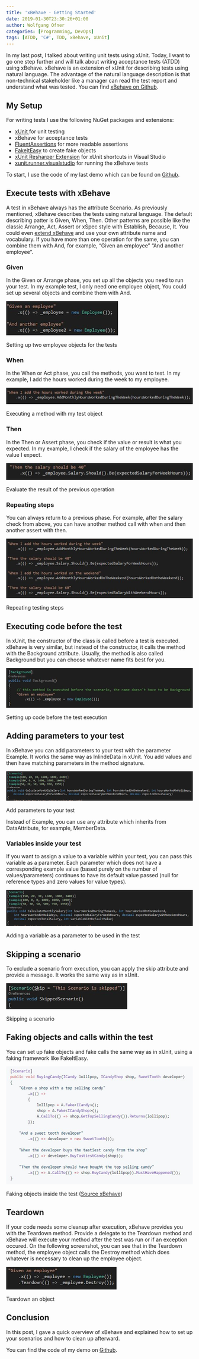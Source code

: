 ```yaml
---
title: 'xBehave - Getting Started'
date: 2019-01-30T23:30:26+01:00
author: Wolfgang Ofner
categories: [Programming, DevOps]
tags: [ATDD, 'C#', TDD, xBehave, xUnit]
---
```

In my last post, I talked about writing unit tests using xUnit. Today, I want to go one step further and will talk about writing acceptance tests (ATDD) using xBehave. xBehave is an extension of xUnit for describing tests using natural language. The advantage of the natural language description is that non-technical stakeholder like a manager can read the test report and understand what was tested. You can find <a href="http://xbehave.github.io/" target="_blank" rel="noopener">xBehave on Github</a>.

## My Setup

For writing tests I use the following NuGet packages and extensions:

  * <a href="https://xunit.github.io/" target="_blank" rel="noopener">xUnit </a>for unit testing
  * xBehave for acceptance tests
  * <a href="https://fluentassertions.com/" target="_blank" rel="noopener">FluentAssertions</a> for more readable assertions
  * <a href="https://fakeiteasy.github.io/" target="_blank" rel="noopener">FakeItEasy</a> to create fake objects
  * <a href="https://resharper-plugins.jetbrains.com/packages/xunitcontrib/" target="_blank" rel="noopener">xUnit Resharper Extension</a> for xUnit shortcuts in Visual Studio
  * <a href="https://www.nuget.org/packages/xunit.runner.visualstudio" target="_blank" rel="noopener">xunit.runner.visualstudio</a> for running the xBehave tests

To start, I use the code of my last demo which can be found on <a href="https://github.com/WolfgangOfner/xUnit-Getting-Started" target="_blank" rel="noopener">Github</a>.

## Execute tests with xBehave

A test in xBehave always has the attribute Scenario. As previously mentioned, xBehave describes the tests using natural language. The default describing patter is Given, When, Then. Other patterns are possible like the classic Arrange, Act, Assert or xSpec style with Establish, Because, It. You could even <a href="https://github.com/xbehave/xbehave.net/wiki/Extending-xBehave.net" target="_blank" rel="noopener">extend xBehave</a> and use your own attribute name and vocabulary. If you have more than one operation for the same, you can combine them with And, for example, &#8220;Given an employee&#8221; &#8220;And another employee&#8221;.

### Given

In the Given or Arrange phase, you set up all the objects you need to run your test. In my example test, I only need one employee object, You could set up several objects and combine them with And.

<div class="col-12 col-sm-10 aligncenter">
  <a href="/assets/img/posts/2019/01/Setting-up-two-employee-objects-for-the-tests.jpg"><img loading="lazy" size-full" src="/assets/img/posts/2019/01/Setting-up-two-employee-objects-for-the-tests.jpg" alt="Setting up two employee objects for the xBehave tests" /></a>
  
  <p>
    Setting up two employee objects for the tests
  </p>
</div>

### When

In the When or Act phase, you call the methods, you want to test. In my example, I add the hours worked during the week to my employee.

<div class="col-12 col-sm-10 aligncenter">
  <a href="/assets/img/posts/2019/01/Executing-a-method-with-my-test-object.jpg"><img aria-describedby="caption-attachment-1566" loading="lazy" class="size-full wp-image-1566" src="/assets/img/posts/2019/01/Executing-a-method-with-my-test-object.jpg" alt="Executing a method with my test object" /></a>
  
  <p>
    Executing a method with my test object
  </p>
</div>

### Then

In the Then or Assert phase, you check if the value or result is what you expected. In my example, I check if the salary of the employee has the value I expect.

<div class="col-12 col-sm-10 aligncenter">
  <a href="/assets/img/posts/2019/01/Evaluate-the-result-of-the-previous-operation.jpg"><img aria-describedby="caption-attachment-1567" loading="lazy" class="size-full wp-image-1567" src="/assets/img/posts/2019/01/Evaluate-the-result-of-the-previous-operation.jpg" alt="Evaluate the result of the previous operation" /></a>
  
  <p>
    Evaluate the result of the previous operation
  </p>
</div>

### Repeating steps

You can always return to a previous phase. For example, after the salary check from above, you can have another method call with when and then another assert with then.

<div class="col-12 col-sm-10 aligncenter">
  <a href="/assets/img/posts/2019/01/Repeating-testing-steps.jpg"><img aria-describedby="caption-attachment-1568" loading="lazy" class="size-full wp-image-1568" src="/assets/img/posts/2019/01/Repeating-testing-steps.jpg" alt="Repeating testing steps" /></a>
  
  <p>
    Repeating testing steps
  </p>
</div>

## Executing code before the test

In xUnit, the constructor of the class is called before a test is executed. xBehave is very similar, but instead of the constructor, it calls the method with the Background attribute. Usually, the method is also called Background but you can choose whatever name fits best for you.

<div class="col-12 col-sm-10 aligncenter">
  <a href="/assets/img/posts/2019/01/Setting-up-code-before-the-test-execution.jpg"><img aria-describedby="caption-attachment-1569" loading="lazy" class="size-full wp-image-1569" src="/assets/img/posts/2019/01/Setting-up-code-before-the-test-execution.jpg" alt="Setting up code before the test execution" /></a>
  
  <p>
    Setting up code before the test execution
  </p>
</div>

## Adding parameters to your test

In xBehave you can add parameters to your test with the parameter Example. It works the same way as InlindeData in xUnit. You add values and then have matching parameters in the method signature.

<div class="col-12 col-sm-10 aligncenter">
  <a href="/assets/img/posts/2019/01/Add-parameter-to-your-test.jpg"><img loading="lazy" src="/assets/img/posts/2019/01/Add-parameter-to-your-test.jpg" alt="Add parameter to your test" /></a>
  
  <p>
    Add parameters to your test
  </p>
</div>

Instead of Example, you can use any attribute which inherits from DataAttribute, for example, MemberData.

### Variables inside your test

If you want to assign a value to a variable within your test, you can pass this variable as a parameter. Each parameter which does not have a corresponding example value (based purely on the number of values/parameters) continues to have its default value passed (null for reference types and zero values for value types).

<div class="col-12 col-sm-10 aligncenter">
  <a href="/assets/img/posts/2019/01/Adding-a-variable-as-parameter-to-be-used-in-the-test.jpg"><img loading="lazy" src="/assets/img/posts/2019/01/Adding-a-variable-as-parameter-to-be-used-in-the-test.jpg" alt="Adding a variable as parameter to be used in the test" /></a>
  
  <p>
    Adding a variable as a parameter to be used in the test
  </p>
</div>

## Skipping a scenario

To exclude a scenario from execution, you can apply the skip attribute and provide a message. It works the same way as in xUnit.

<div class="col-12 col-sm-10 aligncenter">
  <a href="/assets/img/posts/2019/01/Skipping-a-scenario.jpg"><img aria-describedby="caption-attachment-1572" loading="lazy" class="size-full wp-image-1572" src="/assets/img/posts/2019/01/Skipping-a-scenario.jpg" alt="Skipping a scenario" /></a>
  
  <p>
    Skipping a scenario
  </p>
</div>

## Faking objects and calls within the test

You can set up fake objects and fake calls the same way as in xUnit, using a faking framework like FakeItEasy.

<div class="col-12 col-sm-10 aligncenter">
  <a href="/assets/img/posts/2019/01/Faking-objects-inside-the-test.jpg"><img aria-describedby="caption-attachment-1573" loading="lazy" class="size-full wp-image-1573" src="/assets/img/posts/2019/01/Faking-objects-inside-the-test.jpg" alt="Faking objects inside the test" /></a>
  
  <p>
    Faking objects inside the test (<a href="https://github.com/xbehave/xbehave.net/wiki/Can-I-use-xbehave.net-with-isolation-%28faking-mocking-substitution%29-libraries%3F" target="_blank" rel="noopener">Source xBehave</a>)
  </p>
</div>

## Teardown

If your code needs some cleanup after execution, xBehave provides you with the Teardown method. Provide a delegate to the Teardown method and xBehave will execute your method after the test was run or if an exception occured. On the following screenshot, you can see that in the Teardown method, the employee object calls the Destroy method which does whatever is necessary to clean up the employee object.

<div class="col-12 col-sm-10 aligncenter">
  <a href="/assets/img/posts/2019/01/Teardown-an-object.jpg"><img aria-describedby="caption-attachment-1574" loading="lazy" class="size-full wp-image-1574" src="/assets/img/posts/2019/01/Teardown-an-object.jpg" alt="Teardown an object" /></a>
  
  <p>
    Teardown an object
  </p>
</div>

## Conclusion

In this post, I gave a quick overview of xBehave and explained how to set up your scenarios and how to clean up afterward.

You can find the code of my demo on <a href="https://github.com/WolfgangOfner/xBehave-Getting-Started" target="_blank" rel="noopener">Github</a>.